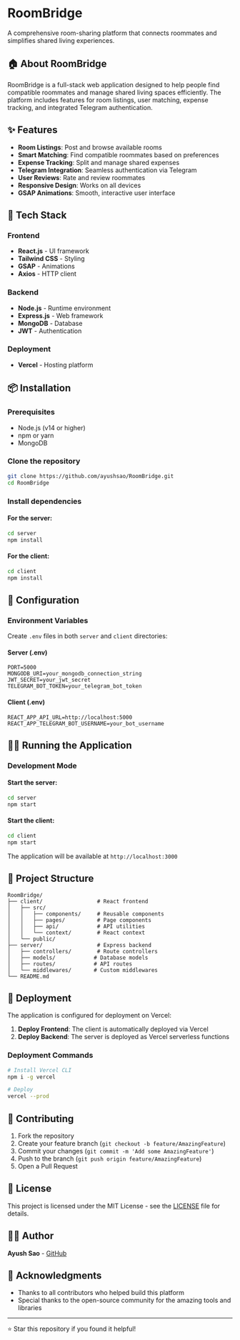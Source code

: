 # RoomBridge

A comprehensive room-sharing platform that connects roommates and simplifies shared living experiences.

## 🏠 About RoomBridge

RoomBridge is a full-stack web application designed to help people find compatible roommates and manage shared living spaces efficiently. The platform includes features for room listings, user matching, expense tracking, and integrated Telegram authentication.

## ✨ Features

- **Room Listings**: Post and browse available rooms
- **Smart Matching**: Find compatible roommates based on preferences
- **Expense Tracking**: Split and manage shared expenses
- **Telegram Integration**: Seamless authentication via Telegram
- **User Reviews**: Rate and review roommates
- **Responsive Design**: Works on all devices
- **GSAP Animations**: Smooth, interactive user interface

## 🚀 Tech Stack

### Frontend
- **React.js** - UI framework
- **Tailwind CSS** - Styling
- **GSAP** - Animations
- **Axios** - HTTP client

### Backend
- **Node.js** - Runtime environment
- **Express.js** - Web framework
- **MongoDB** - Database
- **JWT** - Authentication

### Deployment
- **Vercel** - Hosting platform

## 📦 Installation

### Prerequisites
- Node.js (v14 or higher)
- npm or yarn
- MongoDB

### Clone the repository
```bash
git clone https://github.com/ayushsao/RoomBridge.git
cd RoomBridge
```

### Install dependencies

#### For the server:
```bash
cd server
npm install
```

#### For the client:
```bash
cd client
npm install
```

## 🔧 Configuration

### Environment Variables

Create `.env` files in both `server` and `client` directories:

#### Server (.env)
```env
PORT=5000
MONGODB_URI=your_mongodb_connection_string
JWT_SECRET=your_jwt_secret
TELEGRAM_BOT_TOKEN=your_telegram_bot_token
```

#### Client (.env)
```env
REACT_APP_API_URL=http://localhost:5000
REACT_APP_TELEGRAM_BOT_USERNAME=your_bot_username
```

## 🏃‍♂️ Running the Application

### Development Mode

#### Start the server:
```bash
cd server
npm start
```

#### Start the client:
```bash
cd client
npm start
```

The application will be available at `http://localhost:3000`

## 📁 Project Structure

```
RoomBridge/
├── client/                 # React frontend
│   ├── src/
│   │   ├── components/     # Reusable components
│   │   ├── pages/          # Page components
│   │   ├── api/            # API utilities
│   │   └── context/        # React context
│   └── public/
├── server/                 # Express backend
│   ├── controllers/        # Route controllers
│   ├── models/            # Database models
│   ├── routes/            # API routes
│   └── middlewares/       # Custom middlewares
└── README.md
```

## 🚀 Deployment

The application is configured for deployment on Vercel:

1. **Deploy Frontend**: The client is automatically deployed via Vercel
2. **Deploy Backend**: The server is deployed as Vercel serverless functions

### Deployment Commands
```bash
# Install Vercel CLI
npm i -g vercel

# Deploy
vercel --prod
```

## 🤝 Contributing

1. Fork the repository
2. Create your feature branch (`git checkout -b feature/AmazingFeature`)
3. Commit your changes (`git commit -m 'Add some AmazingFeature'`)
4. Push to the branch (`git push origin feature/AmazingFeature`)
5. Open a Pull Request

## 📝 License

This project is licensed under the MIT License - see the [LICENSE](LICENSE) file for details.

## 👨‍💻 Author

**Ayush Sao** - [GitHub](https://github.com/ayushsao)

## 🙏 Acknowledgments

- Thanks to all contributors who helped build this platform
- Special thanks to the open-source community for the amazing tools and libraries

---

⭐ Star this repository if you found it helpful!